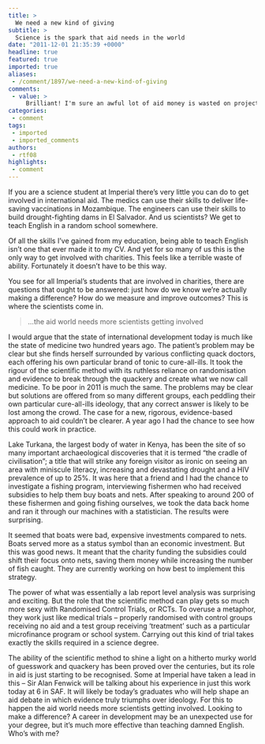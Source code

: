 ```yaml
---
title: >
  We need a new kind of giving
subtitle: >
  Science is the spark that aid needs in the world
date: "2011-12-01 21:35:39 +0000"
headline: true
featured: true
imported: true
aliases:
 - /comment/1897/we-need-a-new-kind-of-giving
comments:
 - value: >
     Brilliant! I'm sure an awful lot of aid money is wasted on projects that mostly benefit donor countries, multinational corporations, with very little ever reaching the poor. We've known this for a long time.
categories:
 - comment
tags:
 - imported
 - imported_comments
authors:
 - rtf08
highlights:
 - comment
---
```


If you are a science student at Imperial there’s very little you can do to get involved in international aid. The medics can use their skills to deliver life-saving vaccinations in Mozambique. The engineers can use their skills to build drought-fighting dams in El Salvador. And us scientists? We get to teach English in a random school somewhere.

Of all the skills I’ve gained from my education, being able to teach English isn’t one that ever made it to my CV. And yet for so many of us this is the only way to get involved with charities. This feels like a terrible waste of ability. Fortunately it doesn’t have to be this way.

You see for all Imperial’s students that are involved in charities, there are questions that ought to be answered: just how do we know we’re actually making a difference? How do we measure and improve outcomes? This is where the scientists come in.

> ...the aid world needs more scientists getting involved

I would argue that the state of international development today is much like the state of medicine two hundred years ago. The patient’s problem may be clear but she finds herself surrounded by various conflicting quack doctors, each offering his own particular brand of tonic to cure-all-ills. It took the rigour of the scientific method with its ruthless reliance on randomisation and evidence to break through the quackery and create what we now call medicine. To be poor in 2011 is much the same. The problems may be clear but solutions are offered from so many different groups, each peddling their own particular cure-all-ills ideology, that any correct answer is likely to be lost among the crowd. The case for a new, rigorous, evidence-based approach to aid couldn’t be clearer. A year ago I had the chance to see how this could work in practice.

Lake Turkana, the largest body of water in Kenya, has been the site of so many important archaeological discoveries that it is termed “the cradle of civilisation”; a title that will strike any foreign visitor as ironic on seeing an area with miniscule literacy, increasing and devastating drought and a HIV prevalence of up to 25%. It was here that a friend and I had the chance to investigate a fishing program, interviewing fishermen who had received subsidies to help them buy boats and nets. After speaking to around 200 of these fishermen and going fishing ourselves, we took the data back home and ran it through our machines with a statistician. The results were surprising.

It seemed that boats were bad, expensive investments compared to nets. Boats served more as a status symbol than an economic investment. But this was good news. It meant that the charity funding the subsidies could shift their focus onto nets, saving them money while increasing the number of fish caught. They are currently working on how best to implement this strategy.

The power of what was essentially a lab report level analysis was surprising and exciting. But the role that the scientific method can play gets so much more sexy with Randomised Control Trials, or RCTs. To overuse a metaphor, they work just like medical trials – properly randomised with control groups receiving no aid and a test group receiving ‘treatment’ such as a particular microfinance program or school system. Carrying out this kind of trial takes exactly the skills required in a science degree.

The ability of the scientific method to shine a light on a hitherto murky world of guesswork and quackery has been proved over the centuries, but its role in aid is just starting to be recognised. Some at Imperial have taken a lead in this – Sir Alan Fenwick will be talking about his experience in just this work today at 6 in SAF. It will likely be today’s graduates who will help shape an aid debate in which evidence truly triumphs over ideology. For this to happen the aid world needs more scientists getting involved. Looking to make a difference? A career in development may be an unexpected use for your degree, but it’s much more effective than teaching damned English. Who’s with me?
